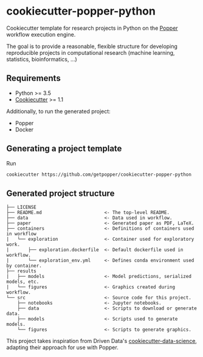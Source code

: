 # cookiecutter-popper-python

Cookiecutter template for research projects in Python on the 
[Popper](https://github.com/getpopper/popper) workflow execution engine. 

The goal is to provide a reasonable, flexible structure for developing 
reproducible projects in computational research (machine learning, statistics, bioinformatics, ...)

## Requirements

- Python >= 3.5
- [Cookiecutter](https://cookiecutter.readthedocs.io/en/latest/advanced/directories.html) >= 1.1

Additionally, to run the generated project:

- Popper
- Docker

## Generating a project template

Run
```sh
cookiecutter https://github.com/getpopper/cookiecutter-popper-python
```

## Generated project structure

```
├── LICENSE
├── README.md                       <- The top-level README.
├── data                            <- Data used in workflow.
├── paper                           <- Generated paper as PDF, LaTeX.
├── containers                      <- Definitions of containers used in workflow
|   └── exploration                 <- Container used for exploratory work. 
|       ├── exploration.dockerfile  <- Default dockerfile used in workflow.
|       └── exploration_env.yml     <- Defines conda environment used by container.
├── results
|   ├── models                      <- Model predictions, serialized models, etc.        
|   └── figures                     <- Graphics created during workflow.
└── src                             <- Source code for this project.
    ├── notebooks                   <- Jupyter notebooks.
    ├── data                        <- Scripts to download or generate data.
    ├── models                      <- Scripts used to generate models.
    └── figures                     <- Scripts to generate graphics.
```

This project takes inspiration from Driven Data's 
[cookiecutter-data-science](https://drivendata.github.io/cookiecutter-data-science/), adapting their approach for use with Popper.
